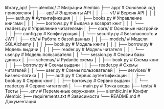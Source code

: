
library_api/
├── alembic/                      # Миграции Alembic
├── app/                          # Основной код приложения
│   ├── api/                      # Эндпоинты API
│   │   ├── v1/                   # Версия API
│   │   │   ├── auth.py           # Аутентификация
│   │   │   ├── books.py          # Управление книгами
│   │   │   ├── borrows.py        # Выдача и возврат книг
│   │   │   └── readers.py        # Управление читателями
│   ├── core/                     # Основные настройки
│   │   ├── config.py             # Конфигурация
│   │   └── security.py           # Безопасность и JWT
│   ├── db/                       # Работа с базой данных
│   │   ├── models/               # Модели SQLAlchemy
│   │   │   ├── book.py           # Модель книги
│   │   │   ├── borrow.py         # Модель выдачи
│   │   │   ├── reader.py         # Модель читателя
│   │   │   └── user.py           # Модель пользователя
│   │   └── session.py            # Сессии базы данных
│   ├── schemas/                  # Pydantic схемы
│   │   ├── book.py               # Схемы книг
│   │   ├── borrow.py             # Схемы выдачи
│   │   ├── reader.py             # Схемы читателей
│   │   └── user.py               # Схемы пользователей
│   ├── services/                 # Бизнес-логика
│   │   ├── auth.py               # Сервис аутентификации
│   │   ├── book.py               # Сервис книг
│   │   ├── borrow.py             # Сервис выдачи
│   │   └── reader.py             # Сервис читателей
│   └── main.py                   # Точка входа
├── tests/                        # Тесты
├── .env                          # Переменные окружения
├── alembic.ini                   # Конфиг Alembic
├── requirements.txt              # Зависимости
└── README.md                     # Документация